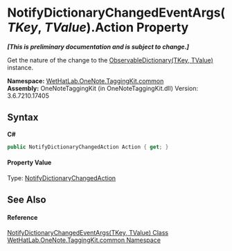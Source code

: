 # NotifyDictionaryChangedEventArgs(*TKey*, *TValue*).Action Property 
 _**\[This is preliminary documentation and is subject to change.\]**_

Get the nature of the change to the <a href="b95e4b9e-1bee-ddc0-1db7-61a35069e23a.md">ObservableDictionary(TKey, TValue)</a> instance.

**Namespace:**&nbsp;<a href="bcdbab9c-63d1-48a4-6937-af53fb8d9a55.md">WetHatLab.OneNote.TaggingKit.common</a><br />**Assembly:**&nbsp;OneNoteTaggingKit (in OneNoteTaggingKit.dll) Version: 3.6.7210.17405

## Syntax

**C#**<br />
``` C#
public NotifyDictionaryChangedAction Action { get; }
```


#### Property Value
Type: <a href="2dae77bf-03d6-02df-4c8e-e1e5ea46a86a.md">NotifyDictionaryChangedAction</a>

## See Also


#### Reference
<a href="8bfea2ae-9efd-f4c8-25b5-dc5bd7a2a92a.md">NotifyDictionaryChangedEventArgs(TKey, TValue) Class</a><br /><a href="bcdbab9c-63d1-48a4-6937-af53fb8d9a55.md">WetHatLab.OneNote.TaggingKit.common Namespace</a><br />